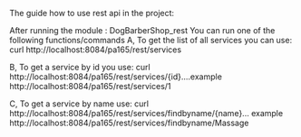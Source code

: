 The guide how to use rest api in the project: 


After running the module : DogBarberShop_rest
You can run one of the following functions/commands
A, To get the list of all services you can use:
curl http://localhost:8084/pa165/rest/services

B, To get a service by id you use:
curl http://localhost:8084/pa165/rest/services/{id}....example http://localhost:8084/pa165/rest/services/1

C, To get a service by name use: 
curl http://localhost:8084/pa165/rest/services/findbyname/{name}... example http://localhost:8084/pa165/rest/services/findbyname/Massage
